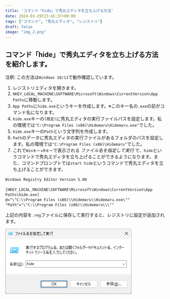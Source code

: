 ```yaml
---
title: 'コマンド「hide」で秀丸エディタを立ち上げる方法'
date: 2024-03-29T23:45:37+09:00
tags: ["コマンド", "秀丸エディタ", "レジストリ"]
draft: false
image: "img_2.png"
---
```


## コマンド「hide」で秀丸エディタを立ち上げる方法を紹介します。

注釈: この方法は`Windows 10/11`で動作確認しています。

1. レジストリエディタを開きます。
2. `HKEY_LOCAL_MACHINE\SOFTWARE\Microsoft\Windows\CurrentVersion\App Paths`に移動します。
3. `App Paths`に`hide.exe`というキーを作成します。※このキー名の`.exe`の前がコマンド名になります。
4. `hide.exe`キーの`(既定)`に秀丸エディタの実行ファイルパスを設定します。私の環境では`"C:\Program Files (x86)\Hidemaru\Hidemaru.exe"`でした。
5. `hide.exe`キーの`Path`という文字列を作成します。
6. `Path`のデータに秀丸エディタの実行ファイルがあるフォルダのパスを設定します。私の環境では`"C:\Program Files (x86)\Hidemaru"`でした。
7. これで`Winキー`+`Rキー`で表示される *ファイル名を指定して実行* で、`hide`というコマンドで秀丸エディタを立ち上げることができるようになります。また、コマンドプロンプトでは`start hide`というコマンドで秀丸エディタを立ち上げることができます。

```
Windows Registry Editor Version 5.00

[HKEY_LOCAL_MACHINE\SOFTWARE\Microsoft\Windows\CurrentVersion\App Paths\hide.exe]
@="\"C:\\Program Files (x86)\\Hidemaru\\Hidemaru.exe\""
"Path"="\"C:\\Program Files (x86)\\Hidemaru\\\""
```
上記の内容を`.reg`ファイルに保存して実行すると、レジストリに設定が追加されます。

![img_1.png](img_1.png)
